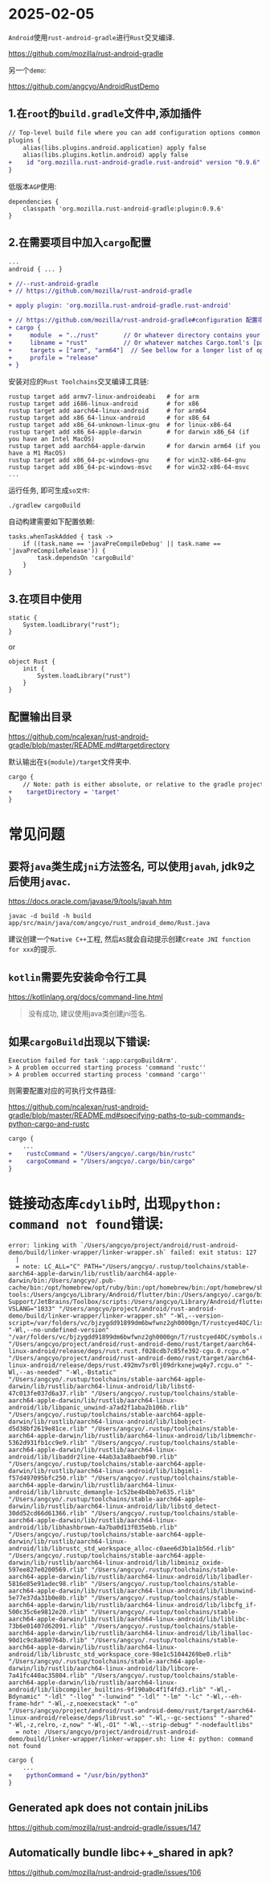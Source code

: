 # 2025-02-05

`Android`使用`rust-android-gradle`进行`Rust`交叉编译.

https://github.com/mozilla/rust-android-gradle

另一个`demo`:

https://github.com/angcyo/AndroidRustDemo

## 1.在`root`的`build.gradle`文件中,添加插件

```diff
// Top-level build file where you can add configuration options common to all sub-projects/modules.
plugins {
    alias(libs.plugins.android.application) apply false
    alias(libs.plugins.kotlin.android) apply false
+    id "org.mozilla.rust-android-gradle.rust-android" version "0.9.6"
}
```

低版本`AGP`使用:

```
dependencies {
    classpath 'org.mozilla.rust-android-gradle:plugin:0.9.6'
}
```

## 2.在需要项目中加入`cargo`配置

```diff
...
android { ... }

+ //--rust-android-gradle
+ // https://github.com/mozilla/rust-android-gradle

+ apply plugin: 'org.mozilla.rust-android-gradle.rust-android'

+ // https://github.com/mozilla/rust-android-gradle#configuration 配置项
+ cargo {
+     module  = "../rust"       // Or whatever directory contains your Cargo.toml
+     libname = "rust"          // Or whatever matches Cargo.toml's [package] name.
+     targets = ["arm", "arm64"]  // See bellow for a longer list of options
+     profile = "release"
+ }
```

安装对应的`Rust Toolchains`交叉编译工具链:

```
rustup target add armv7-linux-androideabi   # for arm
rustup target add i686-linux-android        # for x86
rustup target add aarch64-linux-android     # for arm64
rustup target add x86_64-linux-android      # for x86_64
rustup target add x86_64-unknown-linux-gnu  # for linux-x86-64
rustup target add x86_64-apple-darwin       # for darwin x86_64 (if you have an Intel MacOS)
rustup target add aarch64-apple-darwin      # for darwin arm64 (if you have a M1 MacOS)
rustup target add x86_64-pc-windows-gnu     # for win32-x86-64-gnu
rustup target add x86_64-pc-windows-msvc    # for win32-x86-64-msvc
...
```

运行任务, 即可生成`so文件`:

```
./gradlew cargoBuild
```

自动构建需要如下配置依赖:

```
tasks.whenTaskAdded { task ->
    if ((task.name == 'javaPreCompileDebug' || task.name == 'javaPreCompileRelease')) {
        task.dependsOn 'cargoBuild'
    }
}
```

## 3.在项目中使用

```
static {
    System.loadLibrary("rust");
}
```

or

```
object Rust {
    init {
        System.loadLibrary("rust")
    }
}
```

## 配置输出目录

https://github.com/ncalexan/rust-android-gradle/blob/master/README.md#targetdirectory

默认输出在`${module}/target`文件夹中.

```diff
cargo {
    // Note: path is either absolute, or relative to the gradle project's `projectDir`.
+    targetDirectory = 'target'
}
```

# 常见问题

## 要将`java`类生成`jni`方法签名, 可以使用`javah`, jdk9之后使用`javac`.

https://docs.oracle.com/javase/9/tools/javah.htm

```
javac -d build -h build app/src/main/java/com/angcyo/rust_android_demo/Rust.java
```

建议创建一个`Native C++`工程, 然后`AS`就会自动提示创建`Create JNI function for xxx`的提示. 

## `kotlin`需要先安装命令行工具

https://kotlinlang.org/docs/command-line.html

> 没有成功, 建议使用java类创建jni签名.

## 如果`cargoBuild`出现以下错误:

```
Execution failed for task ':app:cargoBuildArm'.
> A problem occurred starting process 'command 'rustc''
> A problem occurred starting process 'command 'cargo''
```

则需要配置对应的可执行文件路径:

https://github.com/ncalexan/rust-android-gradle/blob/master/README.md#specifying-paths-to-sub-commands-python-cargo-and-rustc

```diff
cargo {
    ...
+    rustcCommand = "/Users/angcyo/.cargo/bin/rustc"
+    cargoCommand = "/Users/angcyo/.cargo/bin/cargo"
}
```

# 链接动态库`cdylib`时, 出现`python: command not found`错误:

```
error: linking with `/Users/angcyo/project/android/rust-android-demo/build/linker-wrapper/linker-wrapper.sh` failed: exit status: 127
  |
  = note: LC_ALL="C" PATH="/Users/angcyo/.rustup/toolchains/stable-aarch64-apple-darwin/lib/rustlib/aarch64-apple-darwin/bin:/Users/angcyo/.pub-cache/bin:/opt/homebrew/opt/ruby/bin:/opt/homebrew/bin:/opt/homebrew/sbin:/usr/local/bin:/System/Cryptexes/App/usr/bin:/usr/bin:/bin:/usr/sbin:/sbin:/var/run/com.apple.security.cryptexd/codex.system/bootstrap/usr/local/bin:/var/run/com.apple.security.cryptexd/codex.system/bootstrap/usr/bin:/var/run/com.apple.security.cryptexd/codex.system/bootstrap/usr/appleinternal/bin:/Library/Apple/usr/bin:/Users/angcyo/Library/Android/sdk/platform-tools:/Users/angcyo/Library/Android/flutter/bin:/Users/angcyo/.cargo/bin:/Users/angcyo/Library/Application Support/JetBrains/Toolbox/scripts:/Users/angcyo/Library/Android/flutter/bin" VSLANG="1033" "/Users/angcyo/project/android/rust-android-demo/build/linker-wrapper/linker-wrapper.sh" "-Wl,--version-script=/var/folders/vc/bjzygdd91899dm6bwfwnz2gh0000gn/T/rustcyed4OC/list" "-Wl,--no-undefined-version" "/var/folders/vc/bjzygdd91899dm6bwfwnz2gh0000gn/T/rustcyed4OC/symbols.o" "/Users/angcyo/project/android/rust-android-demo/rust/target/aarch64-linux-android/release/deps/rust.rust.f028cdb7c85fe392-cgu.0.rcgu.o" "/Users/angcyo/project/android/rust-android-demo/rust/target/aarch64-linux-android/release/deps/rust.492mv7sr0lj09drkxnejwq4y7.rcgu.o" "-Wl,--as-needed" "-Wl,-Bstatic" "/Users/angcyo/.rustup/toolchains/stable-aarch64-apple-darwin/lib/rustlib/aarch64-linux-android/lib/libstd-47c013fe037d6a37.rlib" "/Users/angcyo/.rustup/toolchains/stable-aarch64-apple-darwin/lib/rustlib/aarch64-linux-android/lib/libpanic_unwind-a7ad2f1aba2b106b.rlib" "/Users/angcyo/.rustup/toolchains/stable-aarch64-apple-darwin/lib/rustlib/aarch64-linux-android/lib/libobject-d5d38bf2619e81ce.rlib" "/Users/angcyo/.rustup/toolchains/stable-aarch64-apple-darwin/lib/rustlib/aarch64-linux-android/lib/libmemchr-5362d931fb1cc9e9.rlib" "/Users/angcyo/.rustup/toolchains/stable-aarch64-apple-darwin/lib/rustlib/aarch64-linux-android/lib/libaddr2line-44ab3a3a8baebf90.rlib" "/Users/angcyo/.rustup/toolchains/stable-aarch64-apple-darwin/lib/rustlib/aarch64-linux-android/lib/libgimli-f57d497095bfc250.rlib" "/Users/angcyo/.rustup/toolchains/stable-aarch64-apple-darwin/lib/rustlib/aarch64-linux-android/lib/librustc_demangle-1c52be4b4bb7e635.rlib" "/Users/angcyo/.rustup/toolchains/stable-aarch64-apple-darwin/lib/rustlib/aarch64-linux-android/lib/libstd_detect-30dd52cd66d61366.rlib" "/Users/angcyo/.rustup/toolchains/stable-aarch64-apple-darwin/lib/rustlib/aarch64-linux-android/lib/libhashbrown-4a7ba0d13f035ebb.rlib" "/Users/angcyo/.rustup/toolchains/stable-aarch64-apple-darwin/lib/rustlib/aarch64-linux-android/lib/librustc_std_workspace_alloc-c0aee6d3b1a1b56d.rlib" "/Users/angcyo/.rustup/toolchains/stable-aarch64-apple-darwin/lib/rustlib/aarch64-linux-android/lib/libminiz_oxide-597ee827e0200569.rlib" "/Users/angcyo/.rustup/toolchains/stable-aarch64-apple-darwin/lib/rustlib/aarch64-linux-android/lib/libadler-5816e85e91adec98.rlib" "/Users/angcyo/.rustup/toolchains/stable-aarch64-apple-darwin/lib/rustlib/aarch64-linux-android/lib/libunwind-5e77e37da31b0e8b.rlib" "/Users/angcyo/.rustup/toolchains/stable-aarch64-apple-darwin/lib/rustlib/aarch64-linux-android/lib/libcfg_if-500c35c6e9812e20.rlib" "/Users/angcyo/.rustup/toolchains/stable-aarch64-apple-darwin/lib/rustlib/aarch64-linux-android/lib/liblibc-73b6e01407d62091.rlib" "/Users/angcyo/.rustup/toolchains/stable-aarch64-apple-darwin/lib/rustlib/aarch64-linux-android/lib/liballoc-90d1c9c8a890764b.rlib" "/Users/angcyo/.rustup/toolchains/stable-aarch64-apple-darwin/lib/rustlib/aarch64-linux-android/lib/librustc_std_workspace_core-98e1c51044269be0.rlib" "/Users/angcyo/.rustup/toolchains/stable-aarch64-apple-darwin/lib/rustlib/aarch64-linux-android/lib/libcore-7a41fc440ac35804.rlib" "/Users/angcyo/.rustup/toolchains/stable-aarch64-apple-darwin/lib/rustlib/aarch64-linux-android/lib/libcompiler_builtins-9f190a0c4f1f4fd3.rlib" "-Wl,-Bdynamic" "-ldl" "-llog" "-lunwind" "-ldl" "-lm" "-lc" "-Wl,--eh-frame-hdr" "-Wl,-z,noexecstack" "-o" "/Users/angcyo/project/android/rust-android-demo/rust/target/aarch64-linux-android/release/deps/librust.so" "-Wl,--gc-sections" "-shared" "-Wl,-z,relro,-z,now" "-Wl,-O1" "-Wl,--strip-debug" "-nodefaultlibs"
  = note: /Users/angcyo/project/android/rust-android-demo/build/linker-wrapper/linker-wrapper.sh: line 4: python: command not found
```

```diff
cargo {
    ...
+    pythonCommand = "/usr/bin/python3"    
}
```

## Generated apk does not contain jniLibs

https://github.com/mozilla/rust-android-gradle/issues/147

## Automatically bundle libc++_shared in apk?

https://github.com/mozilla/rust-android-gradle/issues/106